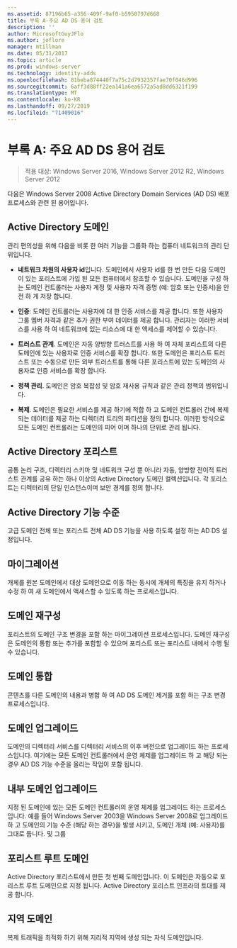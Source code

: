 ```yaml
---
ms.assetid: 87196b65-a356-409f-9af0-b5950797d668
title: 부록 A-주요 AD DS 용어 검토
description: ''
author: MicrosoftGuyJFlo
ms.author: joflore
manager: mtillman
ms.date: 05/31/2017
ms.topic: article
ms.prod: windows-server
ms.technology: identity-adds
ms.openlocfilehash: 81beba874440f7a75c2d7932357fae70f046d996
ms.sourcegitcommit: 6aff3d88ff22ea141a6ea6572a5ad8dd6321f199
ms.translationtype: MT
ms.contentlocale: ko-KR
ms.lasthandoff: 09/27/2019
ms.locfileid: "71409016"
---
```

# <a name="appendix-a-reviewing-key-ad-ds-terms"></a>부록 A: 주요 AD DS 용어 검토

>적용 대상: Windows Server 2016, Windows Server 2012 R2, Windows Server 2012

다음은 Windows Server 2008 Active Directory Domain Services (AD DS) 배포 프로세스와 관련 된 용어입니다.  
  
## <a name="active-directory-domain"></a>Active Directory 도메인  
관리 편의성을 위해 다음을 비롯 한 여러 기능을 그룹화 하는 컴퓨터 네트워크의 관리 단위입니다.  
  
-   **네트워크 차원의 사용자 id**입니다. 도메인에서 사용자 id를 한 번 만든 다음 도메인이 있는 포리스트에 가입 된 모든 컴퓨터에서 참조할 수 있습니다. 도메인을 구성 하는 도메인 컨트롤러는 사용자 계정 및 사용자 자격 증명 (예: 암호 또는 인증서)을 안전 하 게 저장 합니다.  
  
-   **인증**: 도메인 컨트롤러는 사용자에 대 한 인증 서비스를 제공 합니다. 또한 사용자 그룹 멤버 자격과 같은 추가 권한 부여 데이터를 제공 합니다. 관리자는 이러한 서비스를 사용 하 여 네트워크에 있는 리소스에 대 한 액세스를 제어할 수 있습니다.  
  
-   **트러스트 관계**. 도메인은 자동 양방향 트러스트를 사용 하 여 자체 포리스트의 다른 도메인에 있는 사용자로 인증 서비스를 확장 합니다. 또한 도메인은 포리스트 트러스트 또는 수동으로 만든 외부 트러스트를 통해 다른 포리스트에 있는 도메인의 사용자로 인증 서비스를 확장 합니다.  
  
-   **정책 관리**. 도메인은 암호 복잡성 및 암호 재사용 규칙과 같은 관리 정책의 범위입니다.  
  
-   **복제**. 도메인은 필요한 서비스를 제공 하기에 적합 하 고 도메인 컨트롤러 간에 복제 되는 데이터를 제공 하는 디렉터리 트리의 파티션을 정의 합니다. 이러한 방식으로 모든 도메인 컨트롤러는 도메인의 피어 이며 하나의 단위로 관리 됩니다.  
  
## <a name="active-directory-forest"></a>Active Directory 포리스트  
공통 논리 구조, 디렉터리 스키마 및 네트워크 구성 뿐 아니라 자동, 양방향 전이적 트러스트 관계를 공유 하는 하나 이상의 Active Directory 도메인 컬렉션입니다. 각 포리스트는 디렉터리의 단일 인스턴스이며 보안 경계를 정의 합니다.  
  
## <a name="active-directory-functional-level"></a>Active Directory 기능 수준  
고급 도메인 전체 또는 포리스트 전체 AD DS 기능을 사용 하도록 설정 하는 AD DS 설정입니다.  
  
## <a name="migration"></a>마이그레이션  
개체를 원본 도메인에서 대상 도메인으로 이동 하는 동시에 개체의 특징을 유지 하거나 수정 하 여 새 도메인에서 액세스할 수 있도록 하는 프로세스입니다.  
  
## <a name="domain-restructure"></a>도메인 재구성  
포리스트의 도메인 구조 변경을 포함 하는 마이그레이션 프로세스입니다. 도메인 재구성은 도메인의 통합 또는 추가를 포함할 수 있으며 포리스트 또는 포리스트 내에서 수행 될 수 있습니다.  
  
## <a name="domain-consolidation"></a>도메인 통합  
콘텐츠를 다른 도메인의 내용과 병합 하 여 AD DS 도메인 제거를 포함 하는 구조 변경 프로세스입니다.  
  
## <a name="domain-upgrade"></a>도메인 업그레이드  
도메인의 디렉터리 서비스를 디렉터리 서비스의 이후 버전으로 업그레이드 하는 프로세스입니다. 여기에는 모든 도메인 컨트롤러에서 운영 체제를 업그레이드 하 고 해당 되는 경우 AD DS 기능 수준을 올리는 작업이 포함 됩니다.  
  
## <a name="in-place-domain-upgrade"></a>내부 도메인 업그레이드  
지정 된 도메인에 있는 모든 도메인 컨트롤러의 운영 체제를 업그레이드 하는 프로세스입니다. 예를 들어 Windows Server 2003을 Windows Server 2008로 업그레이드 하 고 도메인의 기능 수준 (해당 하는 경우)을 발생 시키고, 도메인 개체 (예: 사용자)를 그대로 둡니다. 및 그룹  
  
## <a name="forest-root-domain"></a>포리스트 루트 도메인  
Active Directory 포리스트에서 만든 첫 번째 도메인입니다. 이 도메인은 자동으로 포리스트 루트 도메인으로 지정 됩니다. Active Directory 포리스트 인프라의 토대를 제공 합니다.  
  
## <a name="regional-domain"></a>지역 도메인  
복제 트래픽을 최적화 하기 위해 지리적 지역에 생성 되는 자식 도메인입니다.  
  


